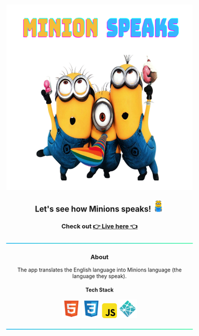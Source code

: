 <div align="center">

<p align="center">
    <img align="center" src="img/minion-speaks.png"  height="500" width="800" />
</p>

## Let's see how Minions speaks! <img src="img/minion-logo.png" width="30" height="30" />

### Check out [👉 Live here 👈](https://dcs-minion-speaks.netlify.app/)

![](https://raw.githubusercontent.com/dcs-soni/MinionSpeaks/main/img/aqua-line.png)

### About

<p>The app translates the English language into Minions language (the language they speak).</p>

#### Tech Stack 

<img src="img/html.svg" width="50" height="50" />
<img src="img/css.svg" width="50" height="50" />
<img src="img/javascript.svg" width="40" height="40" />
<img src="img/netlify.svg" width="50" height="50" /> 



![](https://raw.githubusercontent.com/dcs-soni/MinionSpeaks/main/img/aqua-line.png)


</div>
